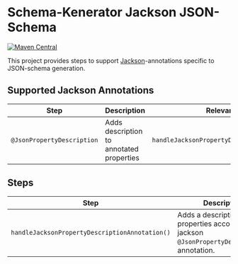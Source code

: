 # Schema-Kenerator Jackson JSON-Schema

[![Maven Central](https://maven-badges.herokuapp.com/maven-central/io.github.smiley4/schema-kenerator-core/badge.svg)](https://maven-badges.herokuapp.com/maven-central/io.github.smiley4/schema-kenerator-core)

This project provides steps to support [Jackson](https://github.com/FasterXML/jackson-annotations)-annotations specific
to JSON-schema generation.

## Supported Jackson Annotations

| Step                       | Description                              | Relevant Steps                                 |
|----------------------------|------------------------------------------|------------------------------------------------|
| `@JsonPropertyDescription` | Adds description to annotated properties | `handleJacksonPropertyDescriptionAnnotation()` |

## Steps

| Step                                           | Description                                                                                      |
|------------------------------------------------|--------------------------------------------------------------------------------------------------|
| `handleJacksonPropertyDescriptionAnnotation()` | Adds a description to properties according to the jackson `@JsonPropertyDescription`-annotation. |

